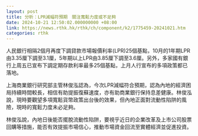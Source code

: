 ```yaml
---
layout: post
title: 分析：LPR減幅符預期　關注寬鬆力度或不足夠
date: 2024-10-21 12:50:02.000000000 +08:00
link: https://news.rthk.hk/rthk/ch/component/k2/1775459-20241021.htm
categories: rthk
---
```


人民銀行相隔2個月再度下調貸款市場報價利率(LPR)25個基點，10月的1年期LPR由3.35厘下調至3.1厘，5年期以上LPR由3.85厘下調至3.6厘。另外，多家國有銀行上周五已宣布下調定期存款利率最多25個基點，上月人行宣布的多項政策都已落地。

上海商業銀行研究部主管林俊泓認為，今次LPR減幅符合預期，認為內地的經濟困局持續時間較長，相信有助提振復蘇速度，亦有助商業銀行保持息差健康。林俊泓說，現時要觀望多項寬鬆貨幣政策出台後的效果，但內地正面對流動性陷阱的風險，現時的寬鬆力度未必足夠。

林俊泓說，內地日後能否擺脫流動性陷阱，要視乎近日的企業改革及上市公司股票回購等措施，能否有效提振市場信心，推動市場資金回流至實體經濟並促進投資。
